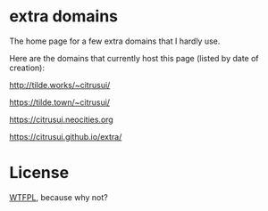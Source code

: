 # extra domains

The home page for a few extra domains that I hardly use.

Here are the domains that currently host this page (listed by date of creation):

<http://tilde.works/~citrusui/>

<https://tilde.town/~citrusui/>

<https://citrusui.neocities.org>

<https://citrusui.github.io/extra/>

# License

[WTFPL](LICENSE.md), because why not?
